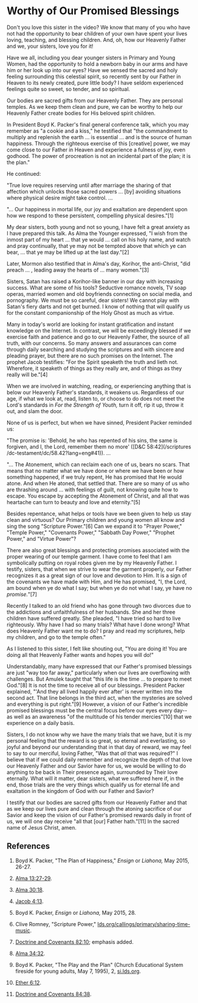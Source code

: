 # Worthy of Our Promised Blessings

Don't you love this sister in the video? We know that many of you who have not
had the opportunity to bear children of your own have spent your lives loving,
teaching, and blessing children. And, oh, how our Heavenly Father and we, your
sisters, love you for it!

Have we all, including you dear younger sisters in Primary and Young Women,
had the opportunity to hold a newborn baby in our arms and have him or her
look up into our eyes? Have we sensed the sacred and holy feeling surrounding
this celestial spirit, so recently sent by our Father in Heaven to its newly
created, pure little body? I have seldom experienced feelings quite so sweet,
so tender, and so spiritual.

Our bodies are sacred gifts from our Heavenly Father. They are personal
temples. As we keep them clean and pure, we can be worthy to help our Heavenly
Father create bodies for His beloved spirit children.

In President Boyd K. Packer's final general conference talk, which you may
remember as "a cookie and a kiss," he testified that "the commandment to
multiply and replenish the earth ... is essential ... and is the source of human
happiness. Through the righteous exercise of this [creative] power, we may
come close to our Father in Heaven and experience a fulness of joy, even
godhood. The power of procreation is not an incidental part of the plan; it is
the plan."

He continued:

"True love requires reserving until after marriage the sharing of that
affection which unlocks those sacred powers ... [by] avoiding situations where
physical desire might take control. ...

"... Our happiness in mortal life, our joy and exaltation are dependent upon how
we respond to these persistent, compelling physical desires."[1]

My dear sisters, both young and not so young, I have felt a great anxiety as I
have prepared this talk. As Alma the Younger expressed, "I wish from the
inmost part of my heart ... that ye would ... call on his holy name, and watch and
pray continually, that ye may not be tempted above that which ye can bear, ...
that ye may be lifted up at the last day."[2]

Later, Mormon also testified that in Alma's day, Korihor, the anti-Christ,
"did preach ... , leading away the hearts of ... many women."[3]

Sisters, Satan has raised a Korihor-like banner in our day with increasing
success. What are some of his tools? Seductive romance novels, TV soap operas,
married women and old boyfriends connecting on social media, and pornography.
We must be so careful, dear sisters! We cannot play with Satan's fiery darts
and not get burned. I know of nothing that will qualify us for the constant
companionship of the Holy Ghost as much as virtue.

Many in today's world are looking for instant gratification and instant
knowledge on the Internet. In contrast, we will be exceedingly blessed if we
exercise faith and patience and go to our Heavenly Father, the source of all
truth, with our concerns. So many answers and assurances can come through
daily searching and studying the scriptures and with sincere and pleading
prayer, but there are no such promises on the Internet. The prophet Jacob
testifies: "For the Spirit speaketh the truth and lieth not. Wherefore, it
speaketh of things as they really are, and of things as they really will
be."[4]

When we are involved in watching, reading, or experiencing anything that is
below our Heavenly Father's standards, it weakens us. Regardless of our age,
if what we look at, read, listen to, or choose to do does not meet the Lord's
standards in _For the Strength of Youth,_ turn it off, rip it up, throw it
out, and slam the door.

None of us is perfect, but when we have sinned, President Packer reminded us:

"The promise is: 'Behold, he who has repented of his sins, the same is
forgiven, and I, the Lord, remember them no more' ([D&amp;C 58:42](/scriptures
/dc-testament/dc/58.42?lang=eng#41)). ...

"... The Atonement, which can reclaim each one of us, bears no scars. That means
that no matter what we have done or where we have been or how something
happened, if we truly repent, He has promised that He would atone. And when He
atoned, that settled that. There are so many of us who are thrashing around ...
with feelings of guilt, not knowing quite how to escape. You escape by
accepting the Atonement of Christ, and all that was heartache can turn to
beauty and love and eternity."[5]

Besides repentance, what helps or tools have we been given to help us stay
clean and virtuous? Our Primary children and young women all know and sing the
song "Scripture Power."[6] Can we expand it to "Prayer Power," "Temple Power,"
"Covenants Power," "Sabbath Day Power," "Prophet Power," and "Virtue Power"?

There are also great blessings and protecting promises associated with the
proper wearing of our temple garment. I have come to feel that I am
symbolically putting on royal robes given me by my Heavenly Father. I testify,
sisters, that when we strive to wear the garment properly, our Father
recognizes it as a great sign of our love and devotion to Him. It is a sign of
the covenants we have made with Him, and He has promised, "I, the Lord, am
bound when ye do what I say; but when ye do not what I say, ye have no
_promise._"[7]

Recently I talked to an old friend who has gone through two divorces due to
the addictions and unfaithfulness of her husbands. She and her three children
have suffered greatly. She pleaded, "I have tried so hard to live righteously.
Why have I had so many trials? What have I done wrong? What does Heavenly
Father want me to do? I pray and read my scriptures, help my children, and go
to the temple often."

As I listened to this sister, I felt like shouting out, "You are doing it! You
are doing all that Heavenly Father wants and hopes you will do!"

Understandably, many have expressed that our Father's promised blessings are
just "way too far away," particularly when our lives are overflowing with
challenges. But Amulek taught that "this life is the time ... to prepare to meet
God."[8] It is not the time to receive all of our blessings. President Packer
explained, "'And they all lived happily ever after' is never written into the
second act. That line belongs in the third act, when the mysteries are solved
and everything is put right."[9] However, a vision of our Father's incredible
promised blessings must be the central focus before our eyes every day--as
well as an awareness "of the multitude of his tender mercies"[10] that we
experience on a daily basis.

Sisters, I do not know why we have the many trials that we have, but it is my
personal feeling that the reward is so great, so eternal and everlasting, so
joyful and beyond our understanding that in that day of reward, we may feel to
say to our merciful, loving Father, "Was that _all_ that was required?" I
believe that if we could daily remember and recognize the depth of that love
our Heavenly Father and our Savior have for us, we would be willing to do
anything to be back in Their presence again, surrounded by Their love
eternally. What will it matter, dear sisters, what we suffered here if, in the
end, those trials are the very things which qualify us for eternal life and
exaltation in the kingdom of God with our Father and Savior?

I testify that our bodies are sacred gifts from our Heavenly Father and that
as we keep our lives pure and clean through the atoning sacrifice of our
Savior and keep the vision of our Father's promised rewards daily in front of
us, we will one day receive "all that [our] Father hath."[11] In the sacred
name of Jesus Christ, amen.

## References

  1. Boyd K. Packer, "The Plan of Happiness," _Ensign_ or _Liahona,_ May 2015, 26-27.

  2. [Alma 13:27-29](https://www.lds.org/scriptures/bofm/alma/13.27-29?lang=eng#26).

  3. [Alma 30:18](https://www.lds.org/scriptures/bofm/alma/30.18?lang=eng#17).

  4. [Jacob 4:13](https://www.lds.org/scriptures/bofm/jacob/4.13?lang=eng#12).

  5. Boyd K. Packer, _Ensign_ or _Liahona,_ May 2015, 28.

  6. Clive Romney, "Scripture Power," [lds.org/callings/primary/sharing-time-music](http://www.lds.org/callings/primary/sharing-time-music?lang=eng).

  7. [Doctrine and Covenants 82:10](https://www.lds.org/scriptures/dc-testament/dc/82.10?lang=eng#9); emphasis added.

  8. [Alma 34:32](https://www.lds.org/scriptures/bofm/alma/34.32?lang=eng#31).

  9. Boyd K. Packer, "The Play and the Plan" (Church Educational System fireside for young adults, May 7, 1995), 2, [si.lds.org](http://si.lds.org/?lang=eng).

  10. [Ether 6:12](https://www.lds.org/scriptures/bofm/ether/6.12?lang=eng#11).

  11. [Doctrine and Covenants 84:38](https://www.lds.org/scriptures/dc-testament/dc/84.38?lang=eng#37).

